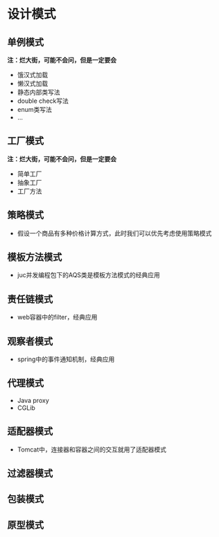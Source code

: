 # 设计模式

## 单例模式

**注：烂大街，可能不会问，但是一定要会**

* 饿汉式加载
* 懒汉式加载
* 静态内部类写法
* double check写法
* enum类写法
* ...

## 工厂模式

**注：烂大街，可能不会问，但是一定要会**

* 简单工厂
* 抽象工厂
* 工厂方法

## 策略模式

* 假设一个商品有多种价格计算方式，此时我们可以优先考虑使用策略模式

## 模板方法模式

* juc并发编程包下的AQS类是模板方法模式的经典应用

## 责任链模式

* web容器中的filter，经典应用

## 观察者模式

* spring中的事件通知机制，经典应用

## 代理模式

* Java proxy
* CGLib

## 适配器模式

* Tomcat中，连接器和容器之间的交互就用了适配器模式

## 过滤器模式

## 包装模式

## 原型模式